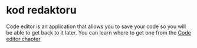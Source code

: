 # kod redaktoru

Code editor is an application that allows you to save your code so you will be able to get back to it later. You can learn where to get one from the [Code editor chapter](./code_editor/README.md)